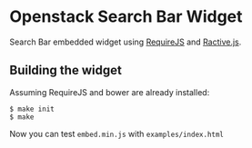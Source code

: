 # Openstack Search Bar Widget

Search Bar embedded widget using [RequireJS](http://requirejs.org) and [Ractive.js](http://ractivejs.org).

## Building the widget

Assuming RequireJS and bower are already installed:

```console
$ make init
$ make
```

Now you can test ``embed.min.js`` with ``examples/index.html``
